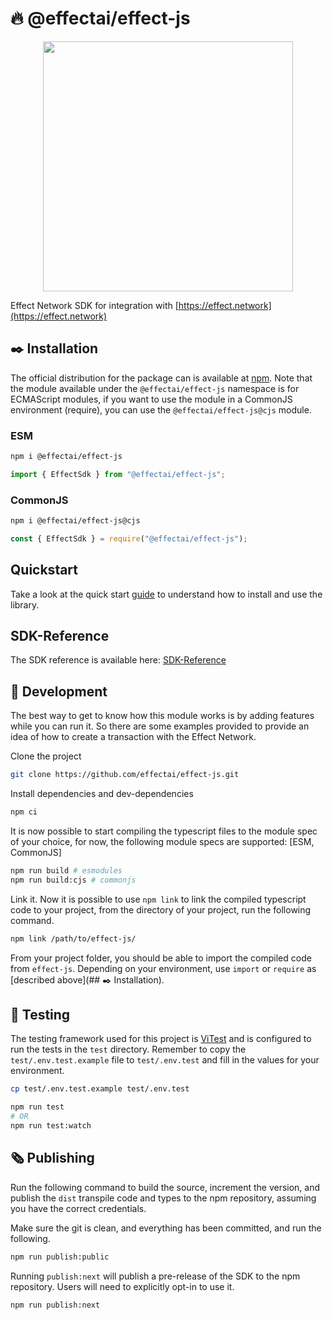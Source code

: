# 🔥 @effectai/effect-js

<p align="center"><img src="https://effect.network/img/logo/logo.png" width="400px"></p>

Effect Network SDK for integration with [https://effect.network](https://effect.network)

## ✒️ Installation

The official distribution for the package can is available at [npm](https://www.npmjs.com/package/@effectai/effect-js).
Note that the module available under the `@effectai/effect-js` namespace is for ECMAScript modules, if you want to use the module in a CommonJS environment (require), you can use the `@effectai/effect-js@cjs` module.

### ESM

```bash
npm i @effectai/effect-js
```

```js
import { EffectSdk } from "@effectai/effect-js";
```

### CommonJS

```bash
npm i @effectai/effect-js@cjs
```

```js
const { EffectSdk } = require("@effectai/effect-js");
```

## Quickstart

Take a look at the quick start [guide](https://developer.effect.network/quickstart/) to understand how to install and use the library.

## SDK-Reference

The SDK reference is available here: [SDK-Reference](https://effectai.github.io/effect-js/)

## 🦋 Development

The best way to get to know how this module works is by adding features while you can run it. So there are some examples provided to provide an idea of how to create a transaction with the Effect Network.

Clone the project

```bash
git clone https://github.com/effectai/effect-js.git
```

Install dependencies and dev-dependencies

```bash
npm ci
```

It is now possible to start compiling the typescript files to the module spec of your choice, for now, the following module specs are supported: [ESM, CommonJS]

```bash
npm run build # esmodules
npm run build:cjs # commonjs
```

Link it. Now it is possible to use `npm link` to link the compiled typescript code to your project, from the directory of your project, run the following command.

```bash
npm link /path/to/effect-js/
```

From your project folder, you should be able to import the compiled code from `effect-js`. Depending on your environment, use `import` or `require` as [described above](## ✒️ Installation).

## 🧪 Testing

The testing framework used for this project is [ViTest](https://vitest.dev) and is configured to run the tests in the `test` directory.
Remember to copy the `test/.env.test.example` file to `test/.env.test` and fill in the values for your environment.

```bash
cp test/.env.test.example test/.env.test

npm run test
# OR
npm run test:watch
```

## 🗞 Publishing

Run the following command to build the source, increment the version, and publish the `dist` transpile code and types to the npm repository, assuming you have the correct credentials.

Make sure the git is clean, and everything has been committed, and run the following.

```bash
npm run publish:public
```

Running `publish:next` will publish a pre-release of the SDK to the npm repository. Users will need to explicitly opt-in to use it.

```bash
npm run publish:next
```
